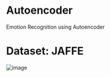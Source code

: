 # Autoencoder
Emotion Recognition using Autoencoder

# Dataset: JAFFE
![image](https://user-images.githubusercontent.com/107918245/190076049-1906f8d9-2295-4e34-8143-bf410a872980.png)
